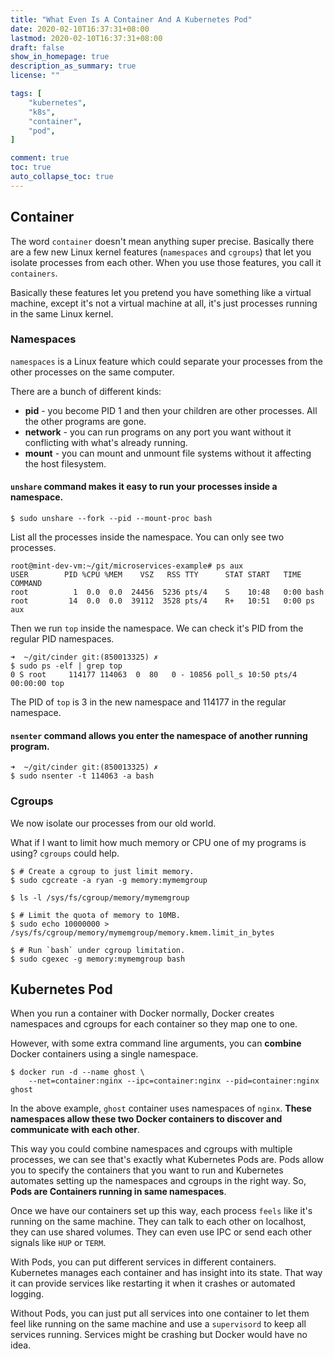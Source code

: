 ```yaml
---
title: "What Even Is A Container And A Kubernetes Pod"
date: 2020-02-10T16:37:31+08:00
lastmod: 2020-02-10T16:37:31+08:00
draft: false
show_in_homepage: true
description_as_summary: true
license: ""

tags: [
    "kubernetes",
    "k8s",
    "container",
    "pod",
]

comment: true
toc: true
auto_collapse_toc: true
---
```


## Container

The word `container` doesn't mean anything super precise. Basically there are a few new Linux kernel features (`namespaces` and `cgroups`) that let you isolate processes from each other. When you use those features, you call it `containers`.

Basically these features let you pretend you have something like a virtual machine, except it's not a virtual machine at all, it's just processes running in the same Linux kernel.

### Namespaces

`namespaces` is a Linux feature which could separate your processes from the other processes on the same computer.

There are a bunch of different kinds:
- **pid** - you become PID 1 and then your children are other processes. All the other programs are gone.
- **network** - you can run programs on any port you want without it conflicting with what's already running.
- **mount** - you can mount and unmount file systems without it affecting the host filesystem.

#### `unshare` command makes it easy to run your processes inside a namespace.

```console
$ sudo unshare --fork --pid --mount-proc bash
```

List all the processes inside the namespace. You can only see two processes.
```console
root@mint-dev-vm:~/git/microservices-example# ps aux
USER        PID %CPU %MEM    VSZ   RSS TTY      STAT START   TIME COMMAND
root          1  0.0  0.0  24456  5236 pts/4    S    10:48   0:00 bash
root         14  0.0  0.0  39112  3528 pts/4    R+   10:51   0:00 ps aux
```

Then we run `top` inside the namespace. We can check it's PID from the regular PID namespaces.
```console
➜  ~/git/cinder git:(850013325) ✗ 
$ sudo ps -elf | grep top 
0 S root     114177 114063  0  80   0 - 10856 poll_s 10:50 pts/4    00:00:00 top
```

The PID of `top` is 3 in the new namespace and 114177 in the regular namespace.

#### `nsenter` command allows you enter the namespace of another running program.

```console
➜  ~/git/cinder git:(850013325) ✗ 
$ sudo nsenter -t 114063 -a bash
```

### Cgroups

We now isolate our processes from our old world.

What if I want to limit how much memory or CPU one of my programs is using? `cgroups` could help.

```console
$ # Create a cgroup to just limit memory.
$ sudo cgcreate -a ryan -g memory:mymemgroup

$ ls -l /sys/fs/cgroup/memory/mymemgroup

$ # Limit the quota of memory to 10MB.
$ sudo echo 10000000 > /sys/fs/cgroup/memory/mymemgroup/memory.kmem.limit_in_bytes

$ # Run `bash` under cgroup limitation.
$ sudo cgexec -g memory:mymemgroup bash
```

## Kubernetes Pod

When you run a container with Docker normally, Docker creates namespaces and cgroups for each container so they map one to one.

However, with some extra command line arguments, you can **combine** Docker containers using a single namespace.

```console
$ docker run -d --name ghost \
    --net=container:nginx --ipc=container:nginx --pid=container:nginx ghost
```

In the above example, `ghost` container uses namespaces of `nginx`. **These namespaces allow these two Docker containers to discover and communicate with each other**.

This way you could combine namespaces and cgroups with multiple processes, we can see that's exactly what Kubernetes Pods are. Pods allow you to specify the containers that you want to run and Kubernetes automates setting up the namespaces and cgroups in the right way. So, **Pods are Containers running in same namespaces**.

Once we have our containers set up this way, each process `feels` like it's running on the same machine. They can talk to each other on localhost, they can use shared volumes. They can even use IPC or send each other signals like `HUP` or `TERM`.

With Pods, you can put different services in different containers. Kubernetes manages each container and has insight into its state. That way it can provide services like restarting it when it crashes or automated logging.

Without Pods, you can just put all services into one container to let them feel like running on the same machine and use a `supervisord` to keep all services running. Services might be crashing but Docker would have no idea.

